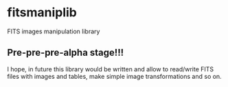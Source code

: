 # fitsmaniplib
FITS images manipulation library

## Pre-pre-pre-alpha stage!!!

I hope, in future this library would be written and allow to read/write FITS files with images and tables,
make simple image transformations and so on.
